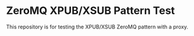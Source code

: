 # ZeroMQ XPUB/XSUB Pattern Test

This repository is for testing the XPUB/XSUB ZeroMQ pattern with a proxy.

